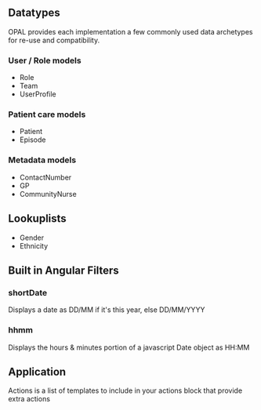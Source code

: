 
## Datatypes

OPAL provides each implementation a few commonly used data archetypes for re-use and compatibility.

### User / Role models

* Role
* Team
* UserProfile

### Patient care models

* Patient
* Episode

### Metadata models

* ContactNumber
* GP
* CommunityNurse

## Lookuplists

* Gender
* Ethnicity

## Built in Angular Filters

### shortDate

Displays a date as DD/MM if it's this year, else DD/MM/YYYY

### hhmm 

Displays the hours & minutes portion of a javascript Date object as HH:MM

## Application

Actions is a list of templates to include in your actions block that provide extra actions
